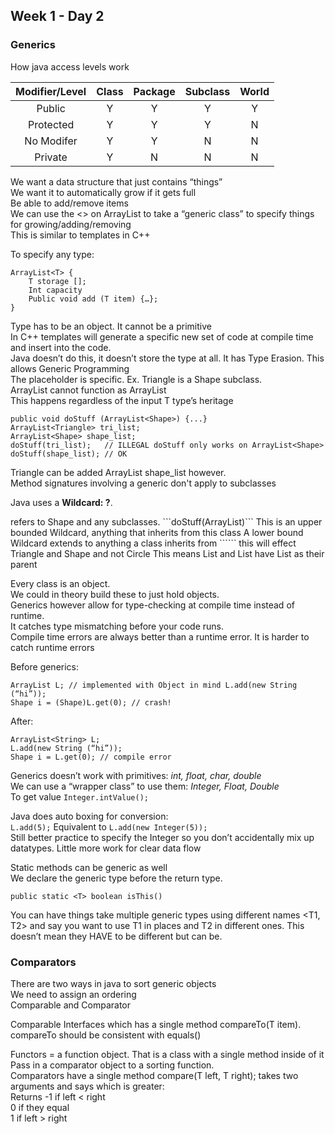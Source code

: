 ## Week 1 - Day 2
### Generics
How java access levels work  

| Modifier/Level | Class | Package | Subclass | World |
|:--------------:|:-----:|:-------:|:--------:|:-----:|
|     Public     |   Y   |    Y    |     Y    |   Y   |
|    Protected   |   Y   |    Y    |     Y    |   N   |
|   No Modifer   |   Y   |    Y    |     N    |   N   |
|     Private    |   Y   |    N    |     N    |   N   |

We want a data structure that just contains “things”  
We want it to automatically grow if it gets full  
Be able to add/remove items  
We can use the <> on ArrayList to take a “generic class” to specify things for growing/adding/removing  
This is similar to templates in C++  

To specify any type:

```
ArrayList<T> {
    T storage [];
    Int capacity
    Public void add (T item) {…};
}
```

Type has to be an object. It cannot be a primitive  
In C++ templates will generate a specific new set of code at compile time and insert into the code.  
Java doesn’t do this, it doesn’t store the type at all. It has Type Erasion.  This allows Generic Programming  
The placeholder is specific. Ex. Triangle is a Shape subclass.  
ArrayList<Triangle> cannot function as ArrayList<Shape>  
This happens regardless of the input T type’s heritage  

```
public void doStuff (ArrayList<Shape>) {...}
ArrayList<Triangle> tri_list;
ArrayList<Shape> shape_list;
doStuff(tri_list);   // ILLEGAL doStuff only works on ArrayList<Shape>
doStuff(shape_list); // OK
```

Triangle can be added ArrayList<Shape> shape_list however.  
Method signatures involving a generic don't apply to subclasses 

Java uses a **Wildcard: ?**.  
<? extends Shape> refers to Shape and any subclasses.  
```doStuff(ArrayList<? Extends Shape>)```

This is an upper bounded Wildcard, anything that inherits from this class  

A lower bound Wildcard extends to anything a class inherits from
```<? super Triangle>```  
this will effect Triangle and Shape and not Circle
This means List<Triangle> and List<Circle> have List<?> as their parent

Every class is an object.  
We could in theory build these to just hold objects.  
Generics however allow for type-checking at compile time instead of runtime.  
It catches type mismatching before your code runs.  
Compile time errors are always better than a runtime error. It is harder to catch runtime errors  

Before generics:

```
ArrayList L; // implemented with Object in mind L.add(new String (“hi”));
Shape i = (Shape)L.get(0); // crash!
```

After:

```
ArrayList<String> L;
L.add(new String (“hi”));
Shape i = L.get(0); // compile error
```

Generics doesn’t work with primitives: *int, float, char, double*  
We can use a “wrapper class” to use them: *Integer, Float, Double*  
To get value ```Integer.intValue();```

Java does auto boxing for conversion:  
```L.add(5);``` Equivalent to ```L.add(new Integer(5));```  
Still better practice to specify the Integer so you don’t accidentally mix up datatypes. Little more work for clear data flow

Static methods can be generic as well  
We declare the generic type before the return type. 

```public static <T> boolean isThis()```  


You can have things take multiple generic types using different names <T1, T2> and say you want to use T1 in places and T2 in different ones. This doesn’t mean they HAVE to be different but can be.

### Comparators
There are two ways in java to sort generic objects  
We need to assign an ordering  
Comparable and Comparator  

Comparable Interfaces which has a single method compareTo(T item). 
compareTo should be consistent with equals()  

Functors = a function object. That is a class with a single method inside of it
Pass in a comparator object to a sorting function.   
Comparators have a single method compare(T left, T right); takes two arguments  and says which is greater:  
Returns -1 if left < right  
0 if they equal  
1 if left > right  